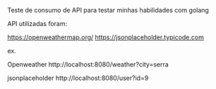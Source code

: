 Teste de consumo de API para testar minhas habilidades com golang

API utilizadas foram:

https://openweathermap.org/
https://jsonplaceholder.typicode.com

ex.

Openweather
http://localhost:8080/weather?city=serra

jsonplaceholder
http://localhost:8080/user?id=9
